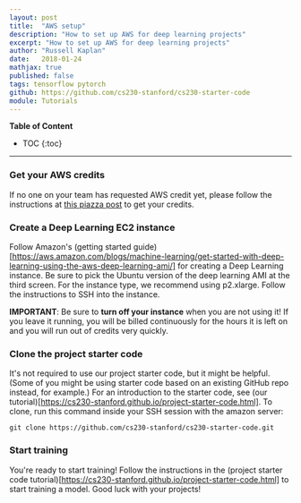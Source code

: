 ```yaml
---
layout: post
title:  "AWS setup"
description: "How to set up AWS for deep learning projects"
excerpt: "How to set up AWS for deep learning projects"
author: "Russell Kaplan"
date:   2018-01-24
mathjax: true
published: false
tags: tensorflow pytorch
github: https://github.com/cs230-stanford/cs230-starter-code
module: Tutorials
---
```


__Table of Content__

* TOC
{:toc}


---

### Get your AWS credits

If no one on your team has requested AWS credit yet, please follow the instructions at [this piazza post](https://piazza.com/class/jc3wjzy24dyj?cid=192) to get your credits.

### Create a Deep Learning EC2 instance

Follow Amazon's (getting started guide)[https://aws.amazon.com/blogs/machine-learning/get-started-with-deep-learning-using-the-aws-deep-learning-ami/] for creating a Deep Learning instance. Be sure to pick the Ubuntu version of the deep learning AMI at the third screen. For the instance type, we recommend using p2.xlarge. Follow the instructions to SSH into the instance.

**IMPORTANT**: Be sure to **turn off your instance** when you are not using it! If you leave it running, you will be billed continuously for the hours it is left on and you will run out of credits very quickly.

<!-- TODO: May need a section on how to set up an EBS volume -->

### Clone the project starter code

It's not required to use our project starter code, but it might be helpful. (Some of you might be using starter code based on an existing GitHub repo instead, for example.) For an introduction to the starter code, see (our tutorial)[https://cs230-stanford.github.io/project-starter-code.html]. To clone, run this command inside your SSH session with the amazon server:
```
git clone https://github.com/cs230-stanford/cs230-starter-code.git
```


### Start training

You're ready to start training! Follow the instructions in the (project starter code tutorial)[https://cs230-stanford.github.io/project-starter-code.html] to start training a model. Good luck with your projects!
